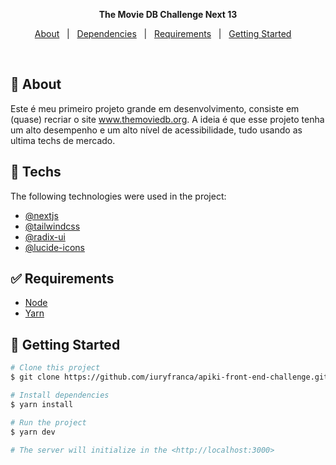 <p align="center">
  <strong>The Movie DB Challenge Next 13</strong>
</p>

<p align="center">
  <a href="#dart-about">About</a> &#xa0; | &#xa0; 
  <a href="#rocket-techs">Dependencies</a> &#xa0; | &#xa0;
  <a href="#white_check_mark-requirements">Requirements</a> &#xa0; | &#xa0;
  <a href="#checkered_flag-getting-started">Getting Started</a> &#xa0; &#xa0;
</p>

<br>

## :dart: About

Este é meu primeiro projeto grande em desenvolvimento, consiste em (quase) recriar o site www.themoviedb.org. A ideia é que esse projeto tenha um alto desempenho e um alto nível de acessibilidade, tudo usando as ultima techs de mercado.

## :rocket: Techs

The following technologies were used in the project:

- [@nextjs](https://nextjs.org/)
- [@tailwindcss](https://tailwindcss.com/)
- [@radix-ui](https://www.radix-ui.com/)
- [@lucide-icons](https://lucide.dev/)

## :white_check_mark: Requirements

- [Node](https://nodejs.org/en/)
- [Yarn](https://yarnpkg.com/lang/en/)

## :checkered_flag: Getting Started

```bash
# Clone this project
$ git clone https://github.com/iuryfranca/apiki-front-end-challenge.git

# Install dependencies
$ yarn install

# Run the project
$ yarn dev

# The server will initialize in the <http://localhost:3000>
```
